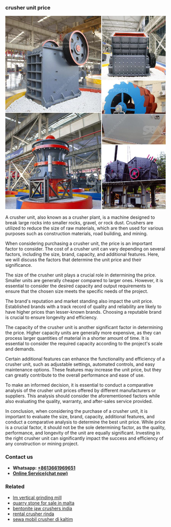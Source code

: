 <h3>crusher unit price</h3><img src='1702260214.jpg' alt=''><p>A crusher unit, also known as a crusher plant, is a machine designed to break large rocks into smaller rocks, gravel, or rock dust. Crushers are utilized to reduce the size of raw materials, which are then used for various purposes such as construction materials, road building, and mining.</p><p>When considering purchasing a crusher unit, the price is an important factor to consider. The cost of a crusher unit can vary depending on several factors, including the size, brand, capacity, and additional features. Here, we will discuss the factors that determine the unit price and their significance.</p><p>The size of the crusher unit plays a crucial role in determining the price. Smaller units are generally cheaper compared to larger ones. However, it is essential to consider the desired capacity and output requirements to ensure that the chosen size meets the specific needs of the project.</p><p>The brand's reputation and market standing also impact the unit price. Established brands with a track record of quality and reliability are likely to have higher prices than lesser-known brands. Choosing a reputable brand is crucial to ensure longevity and efficiency.</p><p>The capacity of the crusher unit is another significant factor in determining the price. Higher capacity units are generally more expensive, as they can process larger quantities of material in a shorter amount of time. It is essential to consider the required capacity according to the project's scale and demands.</p><p>Certain additional features can enhance the functionality and efficiency of a crusher unit, such as adjustable settings, automated controls, and easy maintenance options. These features may increase the unit price, but they can greatly contribute to the overall performance and ease of use.</p><p>To make an informed decision, it is essential to conduct a comparative analysis of the crusher unit prices offered by different manufacturers or suppliers. This analysis should consider the aforementioned factors while also evaluating the quality, warranty, and after-sales service provided.</p><p>In conclusion, when considering the purchase of a crusher unit, it is important to evaluate the size, brand, capacity, additional features, and conduct a comparative analysis to determine the best unit price. While price is a crucial factor, it should not be the sole determining factor, as the quality, performance, and longevity of the unit are equally significant. Investing in the right crusher unit can significantly impact the success and efficiency of any construction or mining project.</p><h3>Contact us</h3><ul><li><strong>Whatsapp:&nbsp;<a href="https://wa.me/8613661969651">+8613661969651</a></strong></li><li><a href="https://swt.shibang-china.com/?git&amp;zhl&amp;crusher unit price"><strong>Online Service(chat now)</strong></a></li></ul><h3>Related</h3><ul><li><a href='lm vertical grinding mill.md'>lm vertical grinding mill</a></li><li><a href='quarry stone for sale in malta.md'>quarry stone for sale in malta</a></li><li><a href='bentonite jaw crushers india.md'>bentonite jaw crushers india</a></li><li><a href='rental crusher rinda.md'>rental crusher rinda</a></li><li><a href='sewa mobil crusher di kaltim.md'>sewa mobil crusher di kaltim</a></li></ul>